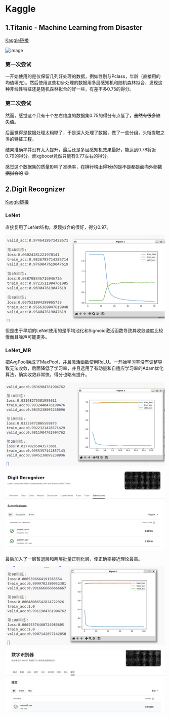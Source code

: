 # Kaggle  

## 1.Titanic - Machine Learning from Disaster  

[Kaggle链接](https://www.kaggle.com/competitions/titanic)  

<img width="1940" height="1119" alt="image" src="https://github.com/user-attachments/assets/aaabab1d-c7ec-4d6a-a912-3c2b566a2602" />  

### 第一次尝试  

一开始使用的是仅保留几列好处理的数据，例如性别与Pclass，年龄（直接用的均值填充）。然后使用这些初步处理的数据用多层感知机和随机森林拟合，发现这种非线性特征还是随机森林拟合的好一些，有差不多0.75的得分。  

### 第二次尝试
然而，感觉这个只有十个左右维度的数据集0.75的得分有点低了，~~虽然有很多缺失值~~。  

后面觉得是数据处理太粗糙了，于是深入处理了数据，做了一些分组，头衔提取之类的特征工程。  

结果准确率并没有太大提升，最后还是多层感知机效果最好，能达到0.78将近0.79的得分。而xgboost竟然只能有0.77左右的得分。  

感觉这个数据集的质量影响了准确率，~~在排行榜上得1分的是不是都是面向外部数据拟合的~~ 😄


## 2.Digit Recognizer  

[Kaggle链接](https://www.kaggle.com/competitions/digit-recognizer)  

### LeNet  

直接复用了LeNet结构，发现拟合的很好，得分0.97。  

![](assets/LeNet.png)

但是由于早期的LeNet使用的是平均池化和Sigmoid激活函数导致其收敛速度比较慢而且噪声可能更多。  

### LeNet_MR  

把AvgPool换成了MaxPool，并且激活函数使用ReLU。一开始学习率没有调整导致无法收敛，后面降低了学习率，并且选用了有动量和自适应学习率的Adam优化算法，确实收敛非常快，得分也略有提升。  

![](assets/LeNet_MR.png)  

![](assets/Score.png)

最后加入了一层暂退层和两层批量正则化层，使正确率接近理论最高。

![](assets/LeNet_MR_PRO.png)  

![](assets/Score1.png)
